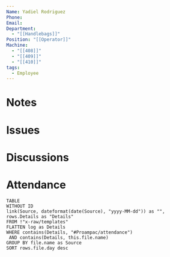 ```yaml
---
Name: Yadiel Rodriguez
Phone: 
Email: 
Department:
  - "[[Handlebags]]"
Position: "[[Operator]]"
Machine:
  - "[[408]]"
  - "[[409]]"
  - "[[410]]"
tags:
  - Employee
---
```

# Notes

# Issues

# Discussions

# Attendance
  
  ```dataview
  TABLE
  WITHOUT ID
  link(Source, dateformat(date(Source), "yyyy-MM-dd")) as "",
  rows.Details as "Details"
  FROM !"x-raw/templates"
  FLATTEN log as Details
  WHERE contains(Details, "#Proampac/attendance")
   AND contains(Details, this.file.name)
  GROUP BY file.name as Source
  SORT rows.file.day desc
  ```